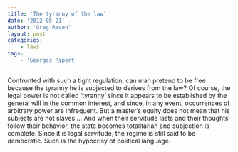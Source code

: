 ```yaml
---
title: 'The tyranny of the law'
date: '2012-05-21'
author: 'Greg Raven'
layout: post
categories:
    - laws
tags:
    - 'Georges Ripert'
---
```


Confronted with such a tight regulation, can man pretend to be free because the tyranny he is subjected to derives from the law? Of course, the legal power is not called ‘tyranny’ since it appears to be established by the general will in the common interest, and since, in any event, occurrences of arbitrary power are infrequent. But a master’s equity does not mean that his subjects are not slaves … And when their servitude lasts and their thoughts follow their behavior, the state becomes totalitarian and subjection is complete. Since it is legal servitude, the regime is still said to be democratic. Such is the hypocrisy of political language.
